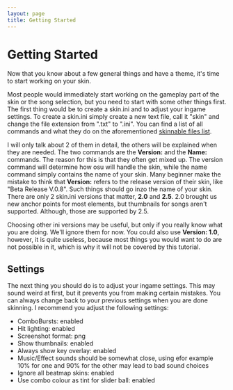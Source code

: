 ```yaml
---
layout: page
title: Getting Started
---
```


# Getting Started
Now that you know about a few general things and have a theme, it's time to start working on your skin.

Most people would immediately start working on the gameplay part of the skin or the song selection, but you need to start with some other things first. The first thing would be to create a skin.ini and to adjust your ingame settings. To create a skin.ini simply create a new text file, call it "skin" and change the file extension from ".txt" to ".ini". You can find a list of all commands and what they do on the aforementioned  [skinnable files list](https://osu.ppy.sh/forum/t/186787). 

I will only talk about 2 of them in detail, the others will be explained when they are needed. The two commands are the **Version:** and the **Name:** commands. The reason for this is that they often get mixed up. The version command will determine how osu will handle the skin, while the name command simply contains the name of your skin. Many beginner make the mistake to think that **Version:** refers to the release version of their skin, like "Beta Release V.0.8". Such things should go inzo the name of your skin. There are only 2 skin.ini versions that matter, **2.0** and **2.5**.
2.0 brought us new anchor points for most elements, but thumbnails for songs aren't supported. Although, those are supported by 2.5. 

Choosing other ini versions may be useful, but only if you really know what you are doing. We'll ignore them for now. You could also use **Version: 1.0**, however, it is quite useless, because most things you would want to do are not possible in it, which is why it will not be covered by this tutorial.

## Settings
The next thing you should do is to adjust your ingame settings. This may sound weird at first, but it prevents you from making certain mistakes. You can always change back to your previous settings when you are done skinning. I recommend you adjust the following settings:

- ComboBursts: enabled
- Hit lighting: enabled
- Screenshot format: png
- Show thumbnails: enabled
- Always show key overlay: enabled
- Music/Effect sounds should be somewhat close, using efor example 10% for one and 90% for the other may lead to bad sound choices
- Ignore all beatmap skins: enabled
- Use combo colour as tint for slider ball: enabled